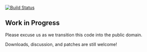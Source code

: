 [![Build Status](https://travis-ci.org/simp/pupmod-simp-tpm.svg)](https://travis-ci.org/simp/pupmod-simp-tpm)

## Work in Progress

Please excuse us as we transition this code into the public domain.

Downloads, discussion, and patches are still welcome!
